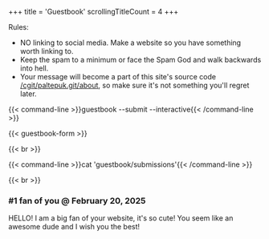 +++
title               = 'Guestbook'
scrollingTitleCount = 4
+++

Rules:

- NO linking to social media. Make a website so you have something worth linking to.
- Keep the spam to a minimum or face the Spam God and walk backwards into hell.
- Your message will become a part of this site's source code [/cgit/paltepuk.git/about](/cgit/paltepuk.git/about/), so make sure it's not something you'll regret later.

{{< command-line  >}}guestbook --submit --interactive{{< /command-line >}}

{{< guestbook-form >}}

{{< br >}}

{{< command-line  >}}cat 'guestbook/submissions'{{< /command-line >}}

{{< br >}}

### #1 fan of you @ February 20, 2025

HELLO! I am a big fan of your website, it's so cute! You seem like an awesome dude and I wish you the best!
